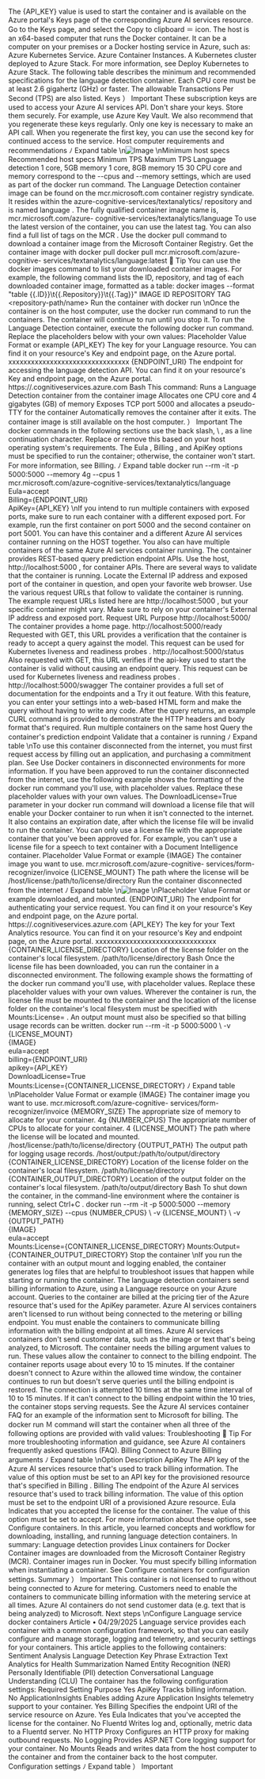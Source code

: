 The {API_KEY}  value is used to start the container and is available on the Azure portal's Keys
page of the corresponding Azure AI services resource. Go to the Keys page, and select the
Copy to clipboard ＝ icon.
The host is an x64-based computer that runs the Docker container. It can be a computer on
your premises or a Docker hosting service in Azure, such as:
Azure Kubernetes Service.
Azure Container Instances.
A Kubernetes
 cluster deployed to Azure Stack. For more information, see Deploy
Kubernetes to Azure Stack.
The following table describes the minimum and recommended specifications for the language
detection container. Each CPU core must be at least 2.6 gigahertz (GHz) or faster. The allowable
Transactions Per Second (TPS) are also listed.
Keys
） Important
These subscription keys are used to access your Azure AI services API. Don't share your
keys. Store them securely. For example, use Azure Key Vault. We also recommend that you
regenerate these keys regularly. Only one key is necessary to make an API call. When you
regenerate the first key, you can use the second key for continued access to the service.
Host computer requirements and
recommendations
ﾉ
Expand table
\n![Image](images/page421_image1.png)
\nMinimum host
specs
Recommended host
specs
Minimum
TPS
Maximum
TPS
Language
detection
1 core, 5GB memory
1 core, 8GB memory
15
30
CPU core and memory correspond to the --cpus  and --memory  settings, which are used as part
of the docker run  command.
The Language Detection container image can be found on the mcr.microsoft.com  container
registry syndicate. It resides within the azure-cognitive-services/textanalytics/  repository
and is named language . The fully qualified container image name is, mcr.microsoft.com/azure-
cognitive-services/textanalytics/language
To use the latest version of the container, you can use the latest  tag. You can also find a full
list of tags on the MCR
.
Use the docker pull
 command to download a container image from the Microsoft Container
Registry.
Get the container image with docker pull
docker pull mcr.microsoft.com/azure-cognitive-
services/textanalytics/language:latest
 Tip
You can use the docker images
 command to list your downloaded container images.
For example, the following command lists the ID, repository, and tag of each downloaded
container image, formatted as a table:
docker images --format "table {{.ID}}\t{{.Repository}}\t{{.Tag}}"
IMAGE ID         REPOSITORY                TAG
<image-id>       <repository-path/name>    <tag-name>
Run the container with docker run
\nOnce the container is on the host computer, use the docker run
 command to run the
containers. The container will continue to run until you stop it.
To run the Language Detection container, execute the following docker run  command. Replace
the placeholders below with your own values:
Placeholder
Value
Format or example
{API_KEY}
The key for your Language resource.
You can find it on your resource's Key
and endpoint page, on the Azure
portal.
xxxxxxxxxxxxxxxxxxxxxxxxxxxxxxxx
{ENDPOINT_URI}
The endpoint for accessing the
language detection API. You can find
it on your resource's Key and
endpoint page, on the Azure portal.
https://<your-custom-
subdomain>.cognitiveservices.azure.com
Bash
This command:
Runs a Language Detection container from the container image
Allocates one CPU core and 4 gigabytes (GB) of memory
Exposes TCP port 5000 and allocates a pseudo-TTY for the container
Automatically removes the container after it exits. The container image is still available on
the host computer.
） Important
The docker commands in the following sections use the back slash, \ , as a line
continuation character. Replace or remove this based on your host operating
system's requirements.
The Eula , Billing , and ApiKey  options must be specified to run the container;
otherwise, the container won't start. For more information, see Billing.
ﾉ
Expand table
docker run --rm -it -p 5000:5000 --memory 4g --cpus 1 \
mcr.microsoft.com/azure-cognitive-services/textanalytics/language \
Eula=accept \
Billing={ENDPOINT_URI} \
ApiKey={API_KEY}
\nIf you intend to run multiple containers with exposed ports, make sure to run each container
with a different exposed port. For example, run the first container on port 5000 and the second
container on port 5001.
You can have this container and a different Azure AI services container running on the HOST
together. You also can have multiple containers of the same Azure AI services container
running.
The container provides REST-based query prediction endpoint APIs.
Use the host, http://localhost:5000 , for container APIs.
There are several ways to validate that the container is running. Locate the External IP address
and exposed port of the container in question, and open your favorite web browser. Use the
various request URLs that follow to validate the container is running. The example request URLs
listed here are http://localhost:5000 , but your specific container might vary. Make sure to rely
on your container's External IP address and exposed port.
Request URL
Purpose
http://localhost:5000/
The container provides a home page.
http://localhost:5000/ready
Requested with GET, this URL provides a verification that the container
is ready to accept a query against the model. This request can be used
for Kubernetes liveness and readiness probes
.
http://localhost:5000/status
Also requested with GET, this URL verifies if the api-key used to start
the container is valid without causing an endpoint query. This request
can be used for Kubernetes liveness and readiness probes
.
http://localhost:5000/swagger
The container provides a full set of documentation for the endpoints
and a Try it out feature. With this feature, you can enter your settings
into a web-based HTML form and make the query without having to
write any code. After the query returns, an example CURL command is
provided to demonstrate the HTTP headers and body format that's
required.
Run multiple containers on the same host
Query the container's prediction endpoint
Validate that a container is running
ﾉ
Expand table
\nTo use this container disconnected from the internet, you must first request access by filling
out an application, and purchasing a commitment plan. See Use Docker containers in
disconnected environments for more information.
If you have been approved to run the container disconnected from the internet, use the
following example shows the formatting of the docker run  command you'll use, with
placeholder values. Replace these placeholder values with your own values.
The DownloadLicense=True  parameter in your docker run  command will download a license file
that will enable your Docker container to run when it isn't connected to the internet. It also
contains an expiration date, after which the license file will be invalid to run the container. You
can only use a license file with the appropriate container that you've been approved for. For
example, you can't use a license file for a speech to text container with a Document
Intelligence container.
Placeholder
Value
Format or example
{IMAGE}
The container image
you want to use.
mcr.microsoft.com/azure-cognitive-
services/form-recognizer/invoice
{LICENSE_MOUNT}
The path where the
license will be
/host/license:/path/to/license/directory
Run the container disconnected from the internet
ﾉ
Expand table
\n![Image](images/page425_image1.png)
\nPlaceholder
Value
Format or example
downloaded, and
mounted.
{ENDPOINT_URI}
The endpoint for
authenticating your
service request. You can
find it on your
resource's Key and
endpoint page, on the
Azure portal.
https://<your-custom-
subdomain>.cognitiveservices.azure.com
{API_KEY}
The key for your Text
Analytics resource. You
can find it on your
resource's Key and
endpoint page, on the
Azure portal.
xxxxxxxxxxxxxxxxxxxxxxxxxxxxxxxx
{CONTAINER_LICENSE_DIRECTORY}
Location of the license
folder on the
container's local
filesystem.
/path/to/license/directory
Bash
Once the license file has been downloaded, you can run the container in a disconnected
environment. The following example shows the formatting of the docker run  command you'll
use, with placeholder values. Replace these placeholder values with your own values.
Wherever the container is run, the license file must be mounted to the container and the
location of the license folder on the container's local filesystem must be specified with
Mounts:License= . An output mount must also be specified so that billing usage records can be
written.
docker run --rm -it -p 5000:5000 \ 
-v {LICENSE_MOUNT} \
{IMAGE} \
eula=accept \
billing={ENDPOINT_URI} \
apikey={API_KEY} \
DownloadLicense=True \
Mounts:License={CONTAINER_LICENSE_DIRECTORY} 
ﾉ
Expand table
\nPlaceholder
Value
Format or example
{IMAGE}
The container image
you want to use.
mcr.microsoft.com/azure-cognitive-
services/form-recognizer/invoice
{MEMORY_SIZE}
The appropriate size
of memory to
allocate for your
container.
4g
{NUMBER_CPUS}
The appropriate
number of CPUs to
allocate for your
container.
4
{LICENSE_MOUNT}
The path where the
license will be
located and
mounted.
/host/license:/path/to/license/directory
{OUTPUT_PATH}
The output path for
logging usage
records.
/host/output:/path/to/output/directory
{CONTAINER_LICENSE_DIRECTORY}
Location of the
license folder on the
container's local
filesystem.
/path/to/license/directory
{CONTAINER_OUTPUT_DIRECTORY}
Location of the
output folder on the
container's local
filesystem.
/path/to/output/directory
Bash
To shut down the container, in the command-line environment where the container is running,
select Ctrl+C .
docker run --rm -it -p 5000:5000 --memory {MEMORY_SIZE} --cpus {NUMBER_CPUS} \ 
-v {LICENSE_MOUNT} \ 
-v {OUTPUT_PATH} \
{IMAGE} \
eula=accept \
Mounts:License={CONTAINER_LICENSE_DIRECTORY}
Mounts:Output={CONTAINER_OUTPUT_DIRECTORY}
Stop the container
\nIf you run the container with an output mount and logging enabled, the container generates
log files that are helpful to troubleshoot issues that happen while starting or running the
container.
The language detection containers send billing information to Azure, using a Language
resource on your Azure account.
Queries to the container are billed at the pricing tier of the Azure resource that's used for the
ApiKey  parameter.
Azure AI services containers aren't licensed to run without being connected to the metering or
billing endpoint. You must enable the containers to communicate billing information with the
billing endpoint at all times. Azure AI services containers don't send customer data, such as the
image or text that's being analyzed, to Microsoft.
The container needs the billing argument values to run. These values allow the container to
connect to the billing endpoint. The container reports usage about every 10 to 15 minutes. If
the container doesn't connect to Azure within the allowed time window, the container
continues to run but doesn't serve queries until the billing endpoint is restored. The connection
is attempted 10 times at the same time interval of 10 to 15 minutes. If it can't connect to the
billing endpoint within the 10 tries, the container stops serving requests. See the Azure AI
services container FAQ for an example of the information sent to Microsoft for billing.
The docker run Ｍ
 command will start the container when all three of the following options
are provided with valid values:
Troubleshooting
 Tip
For more troubleshooting information and guidance, see Azure AI containers frequently
asked questions (FAQ).
Billing
Connect to Azure
Billing arguments
ﾉ
Expand table
\nOption
Description
ApiKey
The API key of the Azure AI services resource that's used to track billing information.
The value of this option must be set to an API key for the provisioned resource that's specified
in Billing .
Billing
The endpoint of the Azure AI services resource that's used to track billing information.
The value of this option must be set to the endpoint URI of a provisioned Azure resource.
Eula
Indicates that you accepted the license for the container.
The value of this option must be set to accept.
For more information about these options, see Configure containers.
In this article, you learned concepts and workflow for downloading, installing, and running
language detection containers. In summary:
Language detection provides Linux containers for Docker
Container images are downloaded from the Microsoft Container Registry (MCR).
Container images run in Docker.
You must specify billing information when instantiating a container.
See Configure containers for configuration settings.
Summary
） Important
This container is not licensed to run without being connected to Azure for metering.
Customers need to enable the containers to communicate billing information with the
metering service at all times. Azure AI containers do not send customer data (e.g. text that
is being analyzed) to Microsoft.
Next steps
\nConfigure Language service docker
containers
Article • 04/29/2025
Language service provides each container with a common configuration framework, so that
you can easily configure and manage storage, logging and telemetry, and security settings for
your containers. This article applies to the following containers:
Sentiment Analysis
Language Detection
Key Phrase Extraction
Text Analytics for Health
Summarization
Named Entity Recognition (NER)
Personally Identifiable (PII) detection
Conversational Language Understanding (CLU)
The container has the following configuration settings:
Required
Setting
Purpose
Yes
ApiKey
Tracks billing information.
No
ApplicationInsights
Enables adding Azure Application Insights telemetry support to your
container.
Yes
Billing
Specifies the endpoint URI of the service resource on Azure.
Yes
Eula
Indicates that you've accepted the license for the container.
No
Fluentd
Writes log and, optionally, metric data to a Fluentd server.
No
HTTP Proxy
Configures an HTTP proxy for making outbound requests.
No
Logging
Provides ASP.NET Core logging support for your container.
No
Mounts
Reads and writes data from the host computer to the container and
from the container back to the host computer.
Configuration settings
ﾉ
Expand table
） Important